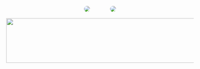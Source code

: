 <p align="center">
  <img 
    src="https://github-readme-stats.vercel.app/api/top-langs/?username=yungxhi&layout=compact&theme=radical&hide_border=true" 
    style="margin-right: 50px; border-radius: 30px;" 
  />
  <img 
    src="https://streak-stats.demolab.com?user=yungxhi&theme=radical&hide_border=true" 
    style="border-radius: 30px;" 
  />
</p>



<a href="https://github.com/devxb/gitanimals">
  <img src="https://render.gitanimals.org/lines/{yungxhi}?pet-id=1" width="1000" height="120"/>
</a>
